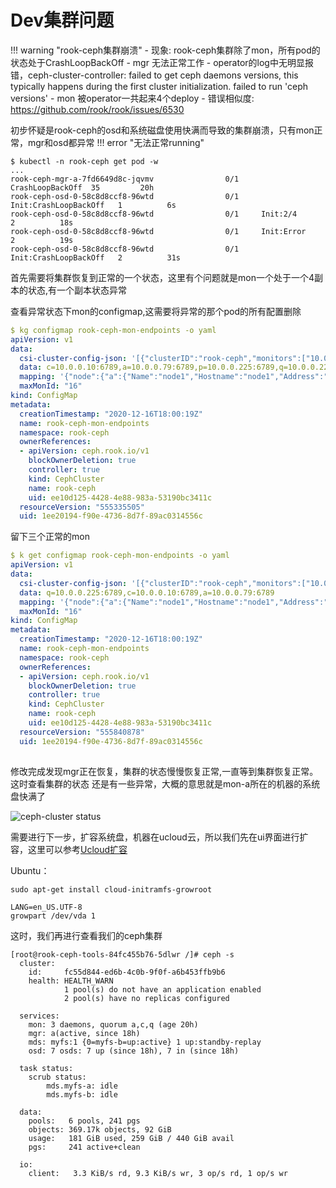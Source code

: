 # **Dev集群问题**

!!! warning "rook-ceph集群崩溃"
    - 现象: rook-ceph集群除了mon，所有pod的状态处于CrashLoopBackOff
    - mgr 无法正常工作
    - operator的log中无明显报错，ceph-cluster-controller: failed to get ceph daemons versions, this typically happens during the first cluster initialization. failed to run 'ceph versions'
    - mon 被operator一共起来4个deploy
    - 错误相似度: https://github.com/rook/rook/issues/6530

初步怀疑是rook-ceph的osd和系统磁盘使用快满而导致的集群崩溃，只有mon正常，mgr和osd都异常
!!! error "无法正常running"

```shell
$ kubectl -n rook-ceph get pod -w
...
rook-ceph-mgr-a-7fd6649d8c-jqvmv                0/1     CrashLoopBackOff  35         20h
rook-ceph-osd-0-58c8d8ccf8-96wtd                0/1     Init:CrashLoopBackOff   1          6s
rook-ceph-osd-0-58c8d8ccf8-96wtd                0/1     Init:2/4                2          18s
rook-ceph-osd-0-58c8d8ccf8-96wtd                0/1     Init:Error              2          19s
rook-ceph-osd-0-58c8d8ccf8-96wtd                0/1     Init:CrashLoopBackOff   2          31s
```

首先需要将集群恢复到正常的一个状态，这里有个问题就是mon一个处于一个4副本的状态,有一个副本状态异常

查看异常状态下mon的configmap,这需要将异常的那个pod的所有配置删除

```yaml
$ kg configmap rook-ceph-mon-endpoints -o yaml
apiVersion: v1
data:
  csi-cluster-config-json: '[{"clusterID":"rook-ceph","monitors":["10.0.0.225:6789","10.0.0.10:6789","10.0.0.79:6789","10.0.0.225:6789"]}]'
  data: c=10.0.0.10:6789,a=10.0.0.79:6789,p=10.0.0.225:6789,q=10.0.0.225:6789
  mapping: '{"node":{"a":{"Name":"node1","Hostname":"node1","Address":"10.0.0.79"},"c":{"Name":"node0","Hostname":"node0","Address":"10.0.0.10"},"p":{"Name":"master0","Hostname":"master0","Address":"10.0.0.225"},"q":{"Name":"master0","Hostname":"master0","Address":"10.0.0.225"}}}'
  maxMonId: "16"
kind: ConfigMap
metadata:
  creationTimestamp: "2020-12-16T18:00:19Z"
  name: rook-ceph-mon-endpoints
  namespace: rook-ceph
  ownerReferences:
  - apiVersion: ceph.rook.io/v1
    blockOwnerDeletion: true
    controller: true
    kind: CephCluster
    name: rook-ceph
    uid: ee10d125-4428-4e88-983a-53190bc3411c
  resourceVersion: "555335505"
  uid: 1ee20194-f90e-4736-8d7f-89ac0314556c
```

留下三个正常的mon

```yaml
$ k get configmap rook-ceph-mon-endpoints -o yaml
apiVersion: v1
data:
  csi-cluster-config-json: '[{"clusterID":"rook-ceph","monitors":["10.0.0.225:6789","10.0.0.10:6789","10.0.0.79:6789"]}]'
  data: q=10.0.0.225:6789,c=10.0.0.10:6789,a=10.0.0.79:6789
  mapping: '{"node":{"a":{"Name":"node1","Hostname":"node1","Address":"10.0.0.79"},"c":{"Name":"node0","Hostname":"node0","Address":"10.0.0.10"},"q":{"Name":"master0","Hostname":"master0","Address":"10.0.0.225"}}}'
  maxMonId: "16"
kind: ConfigMap
metadata:
  creationTimestamp: "2020-12-16T18:00:19Z"
  name: rook-ceph-mon-endpoints
  namespace: rook-ceph
  ownerReferences:
  - apiVersion: ceph.rook.io/v1
    blockOwnerDeletion: true
    controller: true
    kind: CephCluster
    name: rook-ceph
    uid: ee10d125-4428-4e88-983a-53190bc3411c
  resourceVersion: "555840878"
  uid: 1ee20194-f90e-4736-8d7f-89ac0314556c
  
```
修改完成发现mgr正在恢复，集群的状态慢慢恢复正常,一直等到集群恢复正常。这时查看集群的状态
还是有一些异常，大概的意思就是mon-a所在的机器的系统盘快满了


![ceph-cluster status](https://pic.imgdb.cn/item/632d7d7316f2c2beb18d6fd0.png)

需要进行下一步，扩容系统盘，机器在ucloud云，所以我们先在ui界面进行扩容，这里可以参考[Ucloud扩容](https://docs.ucloud.cn/uhost/guide/disk)

Ubuntu：
```
sudo apt-get install cloud-initramfs-growroot

LANG=en_US.UTF-8
growpart /dev/vda 1
```
这时，我们再进行查看我们的ceph集群

```shell
[root@rook-ceph-tools-84fc455b76-5dlwr /]# ceph -s
  cluster:
    id:     fc55d844-ed6b-4c0b-9f0f-a6b453ffb9b6
    health: HEALTH_WARN
            1 pool(s) do not have an application enabled
            2 pool(s) have no replicas configured

  services:
    mon: 3 daemons, quorum a,c,q (age 20h)
    mgr: a(active, since 18h)
    mds: myfs:1 {0=myfs-b=up:active} 1 up:standby-replay
    osd: 7 osds: 7 up (since 18h), 7 in (since 18h)

  task status:
    scrub status:
        mds.myfs-a: idle
        mds.myfs-b: idle

  data:
    pools:   6 pools, 241 pgs
    objects: 369.17k objects, 92 GiB
    usage:   181 GiB used, 259 GiB / 440 GiB avail
    pgs:     241 active+clean

  io:
    client:   3.3 KiB/s rd, 9.3 KiB/s wr, 3 op/s rd, 1 op/s wr
```